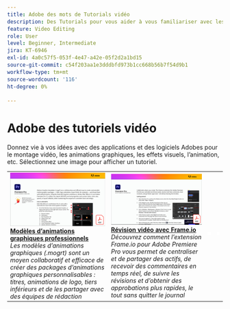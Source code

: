 ```yaml
---
title: Adobe des mots de Tutorials vidéo
description: Des Tutorials pour vous aider à vous familiariser avec les produits Adobe DVA
feature: Video Editing
role: User
level: Beginner, Intermediate
jira: KT-6946
exl-id: 4a0c57f5-053f-4e47-a42e-05f2d2a1bd15
source-git-commit: c54f203aa1e3dddbfd973b1cc668b56b7f54d9b1
workflow-type: tm+mt
source-wordcount: '116'
ht-degree: 0%

---
```


# Adobe des tutoriels vidéo

Donnez vie à vos idées avec des applications et des logiciels Adobes pour le montage vidéo, les animations graphiques, les effets visuels, l’animation, etc. Sélectionnez une image pour afficher un tutoriel.

<table>
<tr>
 <td>
   <a href="motion-graphics-templates.md">
      <img alt="Modèles d’animations graphiques professionnels" src="assets/MORGTs.png" />
   </a>
    <div>
   <a href="motion-graphics-templates.md"><strong>Modèles d’animations graphiques professionnels</strong></a>
    </div>
    <em>Les modèles d’animations graphiques (.mogrt) sont un moyen collaboratif et efficace de créer des packages d’animations graphiques personnalisables : titres, animations de logo, tiers inférieurs et de les partager avec des équipes de rédaction</em>
    <br>
  </td>
  <td>
   <a href="video-review-frame-io.md">
      <img alt="Révision vidéo avec Frame-io" src="assets/Videoreviewwithframe.png" />
   </a>
    <div>
   <a href="video-review-frame-io.md"><strong>Révision vidéo avec Frame.io</strong></a>
    </div>
    <em>Découvrez comment l’extension Frame.io pour Adobe Premiere Pro vous permet de centraliser et de partager des actifs, de recevoir des commentaires en temps réel, de suivre les révisions et d’obtenir des approbations plus rapides, le tout sans quitter le journal</em>
    <br>
  </td>
  <td>
    <img alt="Espaceur" src="../assets/acrobat_PDF_whitespacer_96.png" />
    <div>
    <br>
  </td>
  <td>
    <img alt="Espaceur" src="../assets/acrobat_PDF_whitespacer_96.png" />
    <div>
    <br>
  </td>
</tr>
</table>
